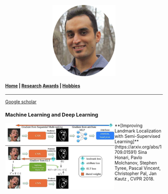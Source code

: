
<p align="center">
  <img src="Images/profile.jpg" width="200"/>
</p>

#### [Home](index.md) | [Research](research.md) [Awards](awards.md) | [Hobbies](hobbies.md)

-----------------------------

[Google scholar](https://scholar.google.com/citations?user=8uou2n4AAAAJ&hl=en)

### Machine Learning and Deep Learning

<img align="left" src="Images/research/semi_landmarks_part.jpg" width="350"/> 
**[Improving Landmark Localization with Semi-Supervised Learning]**(https://arxiv.org/abs/1709.01591)
Sina Honari, Pavlo Molchanov, Stephen Tyree, Pascal Vincent, Christopher Pal, Jan Kautz
, CVPR 2018.


